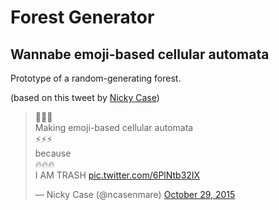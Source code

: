# Forest Generator

## Wannabe emoji-based cellular automata

Prototype of a random-generating forest.

(based on this tweet by [Nicky Case](https://twitter.com/ncasenmare/))

<blockquote class="twitter-tweet" data-lang="en"><p lang="en" dir="ltr">🌲🌲🌲<br>Making emoji-based cellular automata<br>⚡️⚡️⚡️<br>because<br>🔥🔥🔥<br>I AM TRASH <a href="https://t.co/6PlNtb32IX">pic.twitter.com/6PlNtb32IX</a></p>&mdash; Nicky Case (@ncasenmare) <a href="https://twitter.com/ncasenmare/status/659831366012370944">October 29, 2015</a></blockquote>
<script async src="//platform.twitter.com/widgets.js" charset="utf-8"></script>